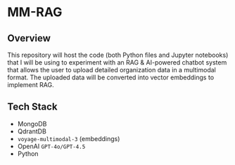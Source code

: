# MM-RAG
## Overview
This repository will host the code (both Python files and Jupyter notebooks) that I will be using to experiment with an RAG & AI-powered chatbot system that allows the user to upload detailed organization data in a multimodal format. The uploaded data will be converted into vector embeddings to implement RAG.

## Tech Stack
- MongoDB
- QdrantDB
- `voyage-multimodal-3` (embeddings)
- OpenAI `GPT-4o/GPT-4.5`
- Python
